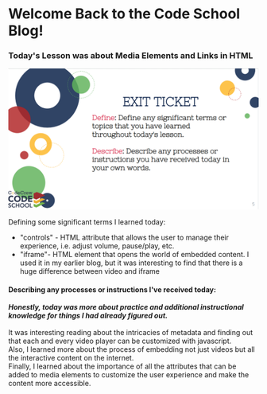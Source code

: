 <!DOCTYPE html>
<html lang="en">
<head>
    <meta charset="UTF-8">
    <meta name="viewport" content="width=device-width, initial-scale=1.0">
    <title>Elements and Links</title>
</head>
<body>
    <!-- This is Where the Heading Goes-->
     <h1>Welcome Back to the Code School Blog!</h1>
    <!-- This is Where the Subheading Goes-->
     <h3>Today's Lesson was about Media Elements and Links in HTML</h3>
    <!-- This is Where the Exit Ticket Question Goes-->
        <img src="Feb5Exit.png" alt="Code School Exit Ticket Slide, if you're blind then that's a skill issue">
    <!-- This is Where the Exit Ticket Answers Goes-->
     <article id="answers">
        <div>
            <p> Defining some significant terms I learned today: <br>
                <ul>
                    <li>"controls" - HTML attribute that allows the user to manage their experience, i.e. adjust volume, pause/play, etc.</li>
                    <li>"iframe"- HTML element that opens the world of embedded content. I used it in my earlier blog, but it was interesting to find that there is a huge difference between video and iframe</li>
                </ul>
            </p>
        </div>
        <div>
            <h4>Describing any processes or instructions I've received today: </h4>
                <p>
                   <b><i>Honestly, today was more about practice and additional instructional knowledge for things I had already figured out.</i></b> <br>
                    <br>
                    It was interesting reading about the intricacies of metadata and finding out that each and every video player can be customized with javascript. <br>
                    Also, I learned more about the process of embedding not just videos but all the interactive content on the internet. <br>
                    Finally, I learned about the importance of all the attributes that can be added to media elements to customize the user experience and make the content more accessible.

</body>
</html>
